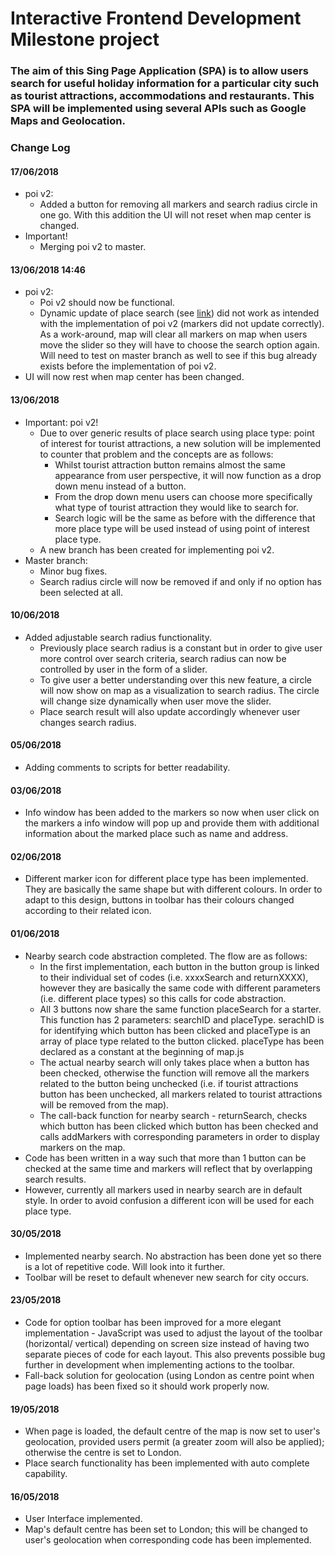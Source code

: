 # Interactive Frontend Development Milestone project

### The aim of this Sing Page Application (SPA) is to allow users search for useful holiday information for a particular city such as tourist attractions, accommodations and restaurants. This SPA will be implemented using several APIs such as Google Maps and Geolocation.

### Change Log
#### 17/06/2018
- poi v2:
  - Added a button for removing all markers and search radius circle in one go. With this addition the UI will not reset when map center is changed.
- Important!
  - Merging poi v2 to master.
#### 13/06/2018 14:46
- poi v2:
  - Poi v2 should now be functional.
  - Dynamic update of place search (see [link](#20180610)) did not work as intended with the implementation of poi v2 (markers did not update correctly). As a work-around, map will clear all markers on map when users move the slider so they will have to choose the search option again. Will need to test on master branch as well to see if this bug already exists before the implementation of poi v2.
- UI will now rest when map center has been changed.

#### 13/06/2018
- Important: poi v2!
  - Due to over generic results of place search using place type: point of interest for tourist attractions, a new solution will be implemented to counter that problem and the concepts are as follows:
    - Whilst tourist attraction button remains almost the same appearance from user perspective, it will now function as a drop down menu instead of a button.
    - From the drop down menu users can choose more specifically what type of tourist attraction they would like to search for.
    - Search logic will be the same as before with the difference that more place type will be used instead of using point of interest place type.
  - A new branch has been created for implementing poi v2.
- Master branch:
  - Minor bug fixes.
  - Search radius circle will now be removed if and only if no option has been selected at all.

#### <a name="20180610"></a>10/06/2018
- Added adjustable search radius functionality.
  - Previously place search radius is a constant but in order to give user more control over search criteria, search radius can now be controlled by user in the form of a slider.
  - To give user a better understanding over this new feature, a circle will now show on map as a visualization to search radius. The circle will change size dynamically when user move the slider.
  - Place search result will also update accordingly whenever user changes search radius.

#### 05/06/2018
- Adding comments to scripts for better readability.

#### 03/06/2018
- Info window has been added to the markers so now when user click on the markers a info window will pop up and provide them with additional information about the marked place such as name and address.

#### 02/06/2018
- Different marker icon for different place type has been implemented. They are basically the same shape but with different colours. In order to adapt to this design, buttons in toolbar has their colours changed according to their related icon.

#### 01/06/2018
- Nearby search code abstraction completed. The flow are as follows:
  - In the first implementation, each button in the button group is linked to their individual set of codes (i.e. xxxxSearch and returnXXXX), however they are basically the same code with different parameters (i.e. different place types) so this calls for code abstraction.
  - All 3 buttons now share the same function placeSearch for a starter. This function has 2 parameters: searchID and placeType. serachID is for identifying which button has been clicked and placeType is an array of place type related to the button clicked. placeType has been declared as a constant at the beginning of map.js
  - The actual nearby search will only takes place when a button has been checked, otherwise the function will remove all the markers related to the button being unchecked (i.e. if tourist attractions button has been unchecked, all markers related to tourist attractions will be removed from the map).
  - The call-back function for nearby search - returnSearch, checks which button has been clicked which button has been checked and calls addMarkers with corresponding parameters in order to display markers on the map.
- Code has been written in a way such that more than 1 button can be checked at the same time and markers will reflect that by overlapping search results.
- However, currently all markers used in nearby search are in default style. In order to avoid confusion a different icon will be used for each place type.

#### 30/05/2018
- Implemented nearby search. No abstraction has been done yet so there is a lot of repetitive code. Will look into it further.
- Toolbar will be reset to default whenever new search for city occurs.

#### 23/05/2018
- Code for option toolbar has been improved for a more elegant implementation - JavaScript was used to adjust the layout of the toolbar (horizontal/ vertical) depending on screen size instead of having two separate pieces of code for each layout. This also prevents possible bug further in development when implementing actions to the toolbar.
- Fall-back solution for geolocation (using London as centre point when page loads) has been fixed so it should work properly now.

#### 19/05/2018
- When page is loaded, the default centre of the map is now set to user's geolocation, provided users permit (a greater zoom will also be applied); otherwise the centre is set to London.
- Place search functionality has been implemented with auto complete capability.


#### 16/05/2018
- User Interface implemented.
- Map's default centre has been set to London; this will be changed to user's geolocation when corresponding code has been implemented.
